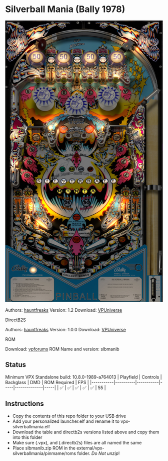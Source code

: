 # Silverball Mania (Bally 1978)

![Table Preview](../../images/vpx-silverballmania.jpg)

Authors: [hauntfreaks](https://vpuniverse.com/profile/5216-hauntfreaks/)
Version: 1.2
Download: [VPUniverse](https://vpuniverse.com/files/file/7284-silverball-mania-bally-1978/)

DirectB2S

Authors: [hauntfreaks](https://vpuniverse.com/profile/5216-hauntfreaks/)
Version: 1.0.0
Download: [VPUniverse](https://vpuniverse.com/files/file/7283-silverball-mania-bally-1978-b2s/)

ROM

Download: [vpforums](https://www.vpforums.org/index.php?app=downloads&showfile=683)
ROM Name and version: slbmanib

## Status 

Minimum VPX Standalone build: 10.8.0-1989-a764013
| Playfield | Controls | Backglass | DMD | ROM Required | FPS | 
|-----------|----------|-----------|-----|--------------|-----|
| :white_check_mark: | :white_check_mark: | :white_check_mark: | :white_check_mark: | :white_check_mark: | 55 |

## Instructions

- Copy the contents of this repo folder to your USB drive
- Add your personalized launcher.elf and rename it to vpx-silverballmania.elf
- Download the table and directb2s versions listed above and copy them into this folder
- Make sure (.vpx), and (.directb2s) files are all named the same
- Place slbmanib.zip ROM in the external/vpx-silverballmania/pinmame/roms folder. *Do Not unzip*!



